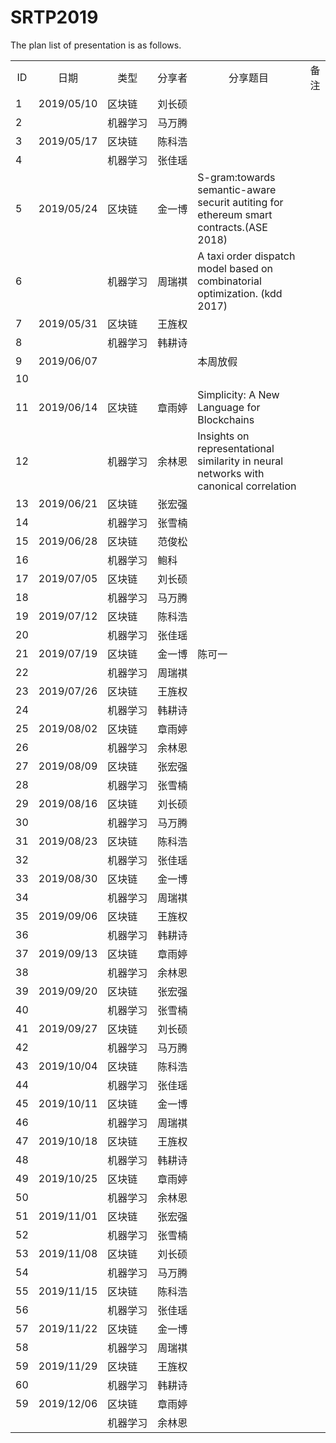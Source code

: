 # SRTP2019 <br>
The plan list of presentation is as follows.<br>

<table style="width:100%">
<tr align="center"><td>ID</td><td NOWRAP>日期</td><td NOWRAP>类型</td><td NOWRAP>分享者</td><td>分享题目</td><td>备注</td></tr>
<tr><td>1</td><td NOWRAP>2019/05/10</td><td NOWRAP>区块链</td><td NOWRAP>刘长硕</td><td></td><td></td></tr>
<tr><td>2</td><td NOWRAP></td><td NOWRAP>机器学习</td><td NOWRAP>马万腾</td><td></td><td></td></tr>
<tr><td>3</td><td NOWRAP>2019/05/17</td><td NOWRAP>区块链</td><td NOWRAP>﻿陈科浩</td><td></td><td></td></tr>
<tr><td>4</td><td NOWRAP></td><td NOWRAP>机器学习</td><td NOWRAP>﻿张佳瑶</td><td></td><td></td></tr>
<tr><td>5</td><td NOWRAP>2019/05/24</td><td NOWRAP>区块链</td><td NOWRAP>﻿金一博</td><td>S-gram:towards semantic-aware securit autiting for ethereum smart contracts.(ASE 2018)</td><td></td></tr>
<tr><td>6</td><td NOWRAP></td><td NOWRAP>机器学习</td><td NOWRAP>﻿周瑞褀</td><td>A taxi order dispatch model based on combinatorial optimization. (kdd 2017)</td><td></td></tr>
<tr><td>7</td><td NOWRAP>2019/05/31</td><td NOWRAP>区块链</td><td NOWRAP>﻿王旌权</td><td></td><td></td></tr>
<tr><td>8</td><td NOWRAP></td><td NOWRAP>机器学习</td><td NOWRAP>韩耕诗</td><td></td><td></td></tr>
<tr><td>9</td><td NOWRAP>2019/06/07</td><td NOWRAP></td><td NOWRAP></td><td>本周放假</td><td></td></tr>
<tr><td>10</td><td NOWRAP></td><td NOWRAP></td><td NOWRAP></td><td></td><td></td></tr>
<tr><td>11</td><td NOWRAP>2019/06/14</td><td NOWRAP>区块链</td><td NOWRAP>章雨婷</td><td>﻿Simplicity: A New Language for Blockchains</td><td></td></tr>
<tr><td>12</td><td NOWRAP></td><td NOWRAP>机器学习</td><td NOWRAP>余林恩</td><td>Insights on representational similarity in neural networks with canonical correlation</td><td></td></tr>
<tr><td>13</td><td NOWRAP>2019/06/21</td><td NOWRAP>区块链</td><td NOWRAP>张宏强</td><td></td><td></td></tr>
<tr><td>14</td><td NOWRAP></td><td NOWRAP>机器学习</td><td NOWRAP>张雪楠</td><td></td><td></td></tr>
<tr><td>15</td><td NOWRAP>2019/06/28</td><td NOWRAP>区块链</td><td NOWRAP>范俊松</td><td></td><td></td></tr>
<tr><td>16</td><td NOWRAP></td><td NOWRAP>机器学习</td><td NOWRAP>鲍科</td><td></td><td></td></tr>
<tr><td>17</td><td NOWRAP>2019/07/05</td><td NOWRAP>区块链</td><td NOWRAP>刘长硕</td><td></td><td></td></tr>
<tr><td>18</td><td NOWRAP></td><td NOWRAP>机器学习</td><td NOWRAP>马万腾</td><td></td><td></td></tr>
<tr><td>19</td><td NOWRAP>2019/07/12</td><td NOWRAP>区块链</td><td NOWRAP>﻿陈科浩</td><td></td><td></td></tr>
<tr><td>20</td><td NOWRAP></td><td NOWRAP>机器学习</td><td NOWRAP>﻿张佳瑶</td><td></td><td></td></tr>
<tr><td>21</td><td NOWRAP>2019/07/19</td><td NOWRAP>区块链</td><td NOWRAP>﻿金一博</td><td>陈可一</td><td></td></tr>
<tr><td>22</td><td NOWRAP></td><td NOWRAP>机器学习</td><td NOWRAP>﻿周瑞褀</td><td></td><td></td></tr>
<tr><td>23</td><td NOWRAP>2019/07/26</td><td NOWRAP>区块链</td><td NOWRAP>﻿王旌权</td><td></td><td></td></tr>
<tr><td>24</td><td NOWRAP></td><td NOWRAP>机器学习</td><td NOWRAP>韩耕诗</td><td></td><td></td></tr>
<tr><td>25</td><td NOWRAP>2019/08/02</td><td NOWRAP>区块链</td><td NOWRAP>章雨婷</td><td></td><td></td></tr>
<tr><td>26</td><td NOWRAP></td><td NOWRAP>机器学习</td><td NOWRAP>余林恩</td><td></td><td></td></tr>
<tr><td>27</td><td NOWRAP>2019/08/09</td><td NOWRAP>区块链</td><td NOWRAP>张宏强</td><td></td><td></td></tr>
<tr><td>28</td><td NOWRAP></td><td NOWRAP>机器学习</td><td NOWRAP>张雪楠</td><td></td><td></td></tr>
<tr><td>29</td><td NOWRAP>2019/08/16</td><td NOWRAP>区块链</td><td NOWRAP>刘长硕</td><td></td><td></td></tr>
<tr><td>30</td><td NOWRAP></td><td NOWRAP>机器学习</td><td NOWRAP>马万腾</td><td></td><td></td></tr>
<tr><td>31</td><td NOWRAP>2019/08/23</td><td NOWRAP>区块链</td><td NOWRAP>﻿陈科浩</td><td></td><td></td></tr>
<tr><td>32</td><td NOWRAP></td><td NOWRAP>机器学习</td><td NOWRAP>﻿张佳瑶</td><td></td><td></td></tr>
<tr><td>33</td><td NOWRAP>2019/08/30</td><td NOWRAP>区块链</td><td NOWRAP>﻿金一博</td><td></td><td></td></tr>
<tr><td>34</td><td NOWRAP></td><td NOWRAP>机器学习</td><td NOWRAP>﻿周瑞褀</td><td></td><td></td></tr>
<tr><td>35</td><td NOWRAP>2019/09/06</td><td NOWRAP>区块链</td><td NOWRAP>﻿王旌权</td><td></td><td></td></tr>
<tr><td>36</td><td NOWRAP></td><td NOWRAP>机器学习</td><td NOWRAP>韩耕诗</td><td></td><td></td></tr>
<tr><td>37</td><td NOWRAP>2019/09/13</td><td NOWRAP>区块链</td><td NOWRAP>章雨婷</td><td></td><td></td></tr>
<tr><td>38</td><td NOWRAP></td><td NOWRAP>机器学习</td><td NOWRAP>余林恩</td><td></td><td></td></tr>
<tr><td>39</td><td NOWRAP>2019/09/20</td><td NOWRAP>区块链</td><td NOWRAP>张宏强</td><td></td><td></td></tr>
<tr><td>40</td><td NOWRAP></td><td NOWRAP>机器学习</td><td NOWRAP>张雪楠</td><td></td><td></td></tr>
<tr><td>41</td><td NOWRAP>2019/09/27</td><td NOWRAP>区块链</td><td NOWRAP>刘长硕</td><td></td><td></td></tr>
<tr><td>42</td><td NOWRAP></td><td NOWRAP>机器学习</td><td NOWRAP>马万腾</td><td></td><td></td></tr>
<tr><td>43</td><td NOWRAP>2019/10/04</td><td NOWRAP>区块链</td><td NOWRAP>﻿陈科浩</td><td></td><td></td></tr>
<tr><td>44</td><td NOWRAP></td><td NOWRAP>机器学习</td><td NOWRAP>﻿张佳瑶</td><td></td><td></td></tr>
<tr><td>45</td><td NOWRAP>2019/10/11</td><td NOWRAP>区块链</td><td NOWRAP>﻿金一博</td><td></td><td></td></tr>
<tr><td>46</td><td NOWRAP></td><td NOWRAP>机器学习</td><td NOWRAP>﻿周瑞褀</td><td></td><td></td></tr>
<tr><td>47</td><td NOWRAP>2019/10/18</td><td NOWRAP>区块链</td><td NOWRAP>﻿王旌权</td><td></td><td></td></tr>
<tr><td>48</td><td NOWRAP></td><td NOWRAP>机器学习</td><td NOWRAP>韩耕诗</td><td></td><td></td></tr>
<tr><td>49</td><td NOWRAP>2019/10/25</td><td NOWRAP>区块链</td><td NOWRAP>章雨婷</td><td></td><td></td></tr>
<tr><td>50</td><td NOWRAP></td><td NOWRAP>机器学习</td><td NOWRAP>余林恩</td><td></td><td></td></tr>
<tr><td>51</td><td NOWRAP>2019/11/01</td><td NOWRAP>区块链</td><td NOWRAP>张宏强</td><td></td><td></td></tr>
<tr><td>52</td><td NOWRAP></td><td NOWRAP>机器学习</td><td NOWRAP>张雪楠</td><td></td><td></td></tr>
<tr><td>53</td><td NOWRAP>2019/11/08</td><td NOWRAP>区块链</td><td NOWRAP>刘长硕</td><td></td><td></td></tr>
<tr><td>54</td><td NOWRAP></td><td NOWRAP>机器学习</td><td NOWRAP>马万腾</td><td></td><td></td></tr>
<tr><td>55</td><td NOWRAP>2019/11/15</td><td NOWRAP>区块链</td><td NOWRAP>﻿陈科浩</td><td></td><td></td></tr>
<tr><td>56</td><td NOWRAP></td><td NOWRAP>机器学习</td><td NOWRAP>﻿张佳瑶</td><td></td><td></td></tr>
<tr><td>57</td><td NOWRAP>2019/11/22</td><td NOWRAP>区块链</td><td NOWRAP>﻿金一博</td><td></td><td></td></tr>
<tr><td>58</td><td NOWRAP></td><td NOWRAP>机器学习</td><td NOWRAP>﻿周瑞褀</td><td></td><td></td></tr>
<tr><td>59</td><td NOWRAP>2019/11/29</td><td NOWRAP>区块链</td><td NOWRAP>﻿王旌权</td><td></td><td></td></tr>
<tr><td>60</td><td NOWRAP></td><td NOWRAP>机器学习</td><td NOWRAP>韩耕诗</td><td></td><td></td></tr>
<tr><td>59</td><td NOWRAP>2019/12/06</td><td NOWRAP>区块链</td><td NOWRAP>章雨婷</td><td></td><td></td></tr>
<tr><td></td><td NOWRAP></td><td NOWRAP>机器学习</td><td NOWRAP>余林恩</td><td></td><td></td></tr>
 </table>
 
		




